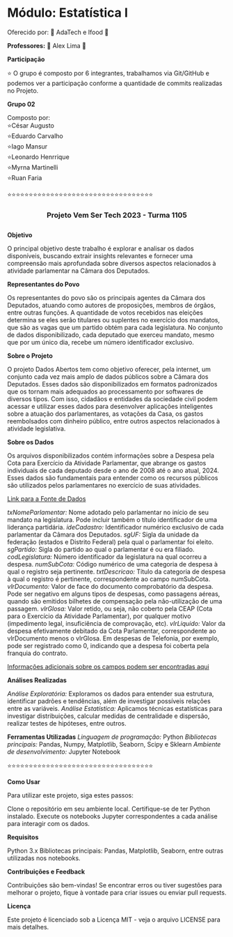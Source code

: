 # Módulo: Estatística I #

Oferecido por: 
 <i class="fas fa-laptop"></i> 📔 AdaTech e Ifood <i class="fas fa-laptop"></i> 📔


**Professores:**
<i class="fas fa-laptop"></i> 📔 Alex Lima <i class="fas fa-laptop"></i> 📔


**Participação**

⭐ O grupo é composto por 6 integrantes, trabalhamos via Git/GitHub e podemos ver a participação conforme a quantidade de commits realizadas no Projeto.


**Grupo 02**  

Composto por: <br>
⭐César Augusto<br>
⭐Eduardo Carvalho<br>
⭐Iago Mansur<br>
⭐Leonardo Henrrique<br>
⭐Myrna Martinelli<br>
⭐Ruan Faria<br>


⭐⭐⭐⭐⭐⭐⭐⭐⭐⭐⭐⭐⭐⭐⭐⭐⭐⭐⭐⭐⭐⭐⭐⭐⭐⭐⭐⭐⭐⭐⭐⭐⭐⭐

<center><h3>Projeto Vem Ser Tech 2023 - <DS> Turma 1105<h3></center>

**Objetivo**

O principal objetivo deste trabalho é explorar e analisar os dados disponíveis, buscando extrair insights relevantes e fornecer uma compreensão mais aprofundada sobre diversos aspectos relacionados à atividade parlamentar na Câmara dos Deputados.


**Representantes do Povo**

Os representantes do povo são os principais agentes da Câmara dos Deputados, atuando como autores de proposições, membros de órgãos, entre outras funções. A quantidade de votos recebidos nas eleições determina se eles serão titulares ou suplentes no exercício dos mandatos, que são as vagas que um partido obtém para cada legislatura. No conjunto de dados disponibilizado, cada deputado que exerceu mandato, mesmo que por um único dia, recebe um número identificador exclusivo.


**Sobre o Projeto**

O projeto Dados Abertos tem como objetivo oferecer, pela internet, um conjunto cada vez mais amplo de dados públicos sobre a Câmara dos Deputados. Esses dados são disponibilizados em formatos padronizados que os tornam mais adequados ao processamento por softwares de diversos tipos. Com isso, cidadãos e entidades da sociedade civil podem acessar e utilizar esses dados para desenvolver aplicações inteligentes sobre a atuação dos parlamentares, as votações da Casa, os gastos reembolsados com dinheiro público, entre outros aspectos relacionados à atividade legislativa.

**Sobre os Dados**

Os arquivos disponibilizados contém informações sobre a Despesa pela Cota para Exercício da Atividade Parlamentar, que abrange os gastos individuais de cada deputado desde o ano de 2008 até o ano atual, 2024. Esses dados são fundamentais para entender como os recursos públicos são utilizados pelos parlamentares no exercício de suas atividades.

<a href="https://dadosabertos.camara.leg.br/swagger/api.html#staticfile" class="btn" target="_blank">Link para a Fonte de Dados</a>


*txNomeParlamentar:* Nome adotado pelo parlamentar no início de seu mandato na legislatura. Pode incluir também o título identificador de uma liderança partidária.
*ideCadastro:* Identificador numérico exclusivo de cada parlamentar da Câmara dos Deputados.
*sgUF:* Sigla da unidade da federação (estados e Distrito Federal) pela qual o parlamentar foi eleito.
*sgPartido:* Sigla do partido ao qual o parlamentar é ou era filiado.
*codLegislatura:* Número identificador da legislatura na qual ocorreu a despesa.
*numSubCota:* Código numérico de uma categoria de despesa à qual o registro seja pertinente.
*txtDescricao:* Título da categoria de despesa à qual o registro é pertinente, correspondente ao campo numSubCota.
*vlrDocumento:* Valor de face do documento comprobatório da despesa. Pode ser negativo em alguns tipos de despesas, como passagens aéreas, quando são emitidos bilhetes de compensação pela não-utilização de uma passagem.
*vlrGlosa:* Valor retido, ou seja, não coberto pela CEAP (Cota para o Exercício da Atividade Parlamentar), por qualquer motivo (impedimento legal, insuficiência de comprovação, etc).
*vlrLiquido:* Valor da despesa efetivamente debitado da Cota Parlamentar, correspondente ao vlrDocumento menos o vlrGlosa. Em despesas de Telefonia, por exemplo, pode ser registrado como 0, indicando que a despesa foi coberta pela franquia do contrato.

<a href="https://dadosabertos.camara.leg.br/howtouse/2023-12-26-dados-ceap.html" class="btn" target="_blank">Informações adicionais sobre os campos podem ser encontradas aqui</a>


**Análises Realizadas**

*Análise Exploratória:* Exploramos os dados para entender sua estrutura, identificar padrões e tendências, além de investigar possíveis relações entre as variáveis.
*Análise Estatística:* Aplicamos técnicas estatísticas para investigar distribuições, calcular medidas de centralidade e dispersão, realizar testes de hipóteses, entre outros.


**Ferramentas Utilizadas**
*Linguagem de programação:* Python
*Bibliotecas principais:* Pandas, Numpy, Matplotlib, Seaborn, Scipy e Sklearn
*Ambiente de desenvolvimento:* Jupyter Notebook


⭐⭐⭐⭐⭐⭐⭐⭐⭐⭐⭐⭐⭐⭐⭐⭐⭐⭐⭐⭐⭐⭐⭐⭐⭐⭐⭐⭐⭐⭐⭐⭐⭐⭐

**Como Usar**

Para utilizar este projeto, siga estes passos:

Clone o repositório em seu ambiente local.
Certifique-se de ter Python instalado.
Execute os notebooks Jupyter correspondentes a cada análise para interagir com os dados.


**Requisitos**

Python 3.x
Bibliotecas principais: Pandas, Matplotlib, Seaborn, entre outras utilizadas nos notebooks.


**Contribuições e Feedback**

Contribuições são bem-vindas! Se encontrar erros ou tiver sugestões para melhorar o projeto, fique à vontade para criar issues ou enviar pull requests.


**Licença**

Este projeto é licenciado sob a Licença MIT - veja o arquivo LICENSE para mais detalhes.